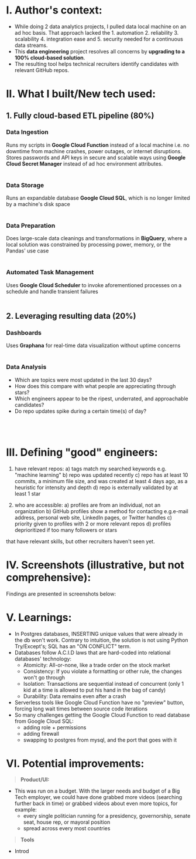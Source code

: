 # I. Author's context:
- While doing 2 data analytics projects, I pulled data local machine on an ad hoc basis. That approach lacked the 1. automation 2. reliability 3. scalability 4. integration ease and 5. security needed for a continuous data streams.
- This __data engineering__ project resolves all concerns by __upgrading to a 100% cloud-based solution__.
- The resulting tool helps technical recruiters identify candidates with relevant GitHub repos.

# II. What I built/New tech used:
## 1. Fully cloud-based ETL pipeline (80%)
### Data Ingestion
Runs my scripts in __Google Cloud Function__ instead of a local machine i.e. no downtime from machine crashes, power outages, or internet disruptions. Stores passwords and API keys in secure and scalable ways using __Google Cloud Secret Manager__ instead of ad hoc environment attributes.
<br>
<br>
### Data Storage
Runs an expandable database __Google Cloud SQL__, which is no longer limited by a machine's disk space
<br>
<br>
### Data Preparation
Does large-scale data cleanings and transformations in __BigQuery__, where a local solution was constrained by processing power, memory, or the Pandas' use case
<br>
<br>
### Automated Task Management
Uses __Google Cloud Scheduler__ to invoke aforementioned processes on a schedule and handle transient failures
<br>
<br>
## 2. Leveraging resulting data (20%)
### Dashboards
Uses __Graphana__ for real-time data visualization without uptime concerns
<br>
<br>
### Data Analysis
- Which are topics were most updated in the last 30 days?
- How does this compare with what people are appreciating through stars?
- Which engineers appear to be the ripest, underrated, and approachable candidates?
- Do repo updates spike during a certain time(s) of day?
<br>
<br>

# III. Defining "good" engineers:
1. have relevant repos:
   a) tags match my searched keywords e.g. "machine learning"
   b) repo was updated recently
   c) repo has at least 10 commits, a minimum file size, and was created at least 4 days ago, as a heuristic for intensity and depth 
   d) repo is externally validated by at least 1 star

2. who are accessible:
   a) profiles are from an individual, not an organization
   b) GitHub profiles show a method for contacting e.g.e-mail address, personal web site, LinkedIn pages, or Twitter handles
   c) priority given to profiles with 2 or more relevant repos 
   d) profiles deprioritized if too many followers or stars

that have relevant skills, but other recruiters haven't seen yet.

# IV. Screenshots (illustrative, but not comprehensive):
Findings are presented in screenshots below:


# V. Learnings:
- In Postgres databases, INSERTING unique values that were already in the db won't work. Contrary to intuition, the solution is not using Python Try/Except's; SQL has an "ON CONFLICT" term.
- Databases follow A.C.I.D laws that are hard-coded into relational databases' technology:
  - Atomicity: All-or-none, like a trade order on the stock market
  - Consistency: If you violate a formatting or other rule, the changes won't go through
  - Isolation: Transactions are sequential instead of concurrent (only 1 kid at a time is allowed to put his hand in the bag of candy)
  - Durability: Data remains even after a crash
- Serverless tools like Google Cloud Function have no "preview" button, forcing long wait times between source code iterations
- So many challenges getting the Google Cloud Function to read database from Google Cloud SQL:
  - adding role + permissions
  - adding firewall
  - swapping to postgres from mysql, and the port that goes with it

# VI. Potential improvements:
>**Product/UI:**<br>
- This was run on a budget. With the larger needs and budget of a Big Tech employer, we could have done grabbed more videos (searching further back in time) or grabbed videos about even more topics, for example:<br>
  - every single politician running for a presidency, governorship, senate seat, house rep, or mayoral position<br>
  - spread across every most countries

>**Tools**<br>
- Introd
